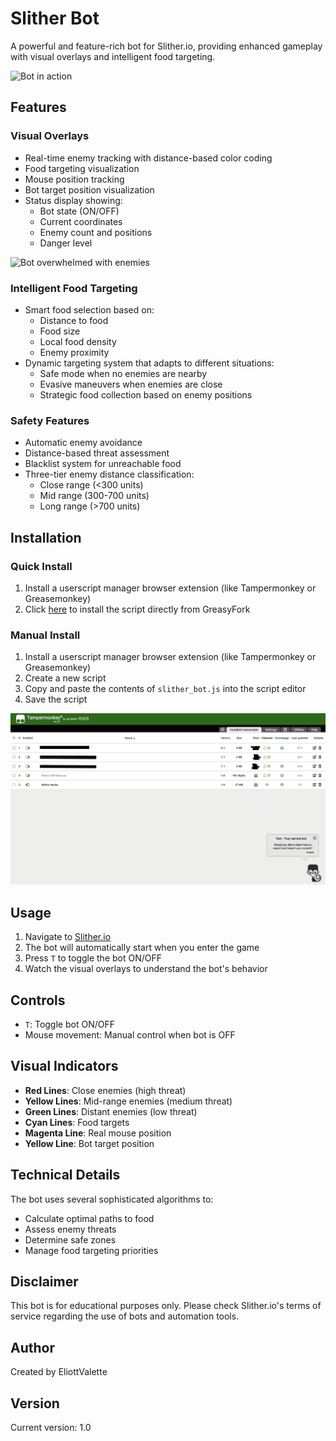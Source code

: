 # Slither Bot

A powerful and feature-rich bot for Slither.io, providing enhanced gameplay with visual overlays and intelligent food targeting.

![Bot in action](images/Bot_alone.png)

## Features

### Visual Overlays
- Real-time enemy tracking with distance-based color coding
- Food targeting visualization
- Mouse position tracking
- Bot target position visualization
- Status display showing:
  - Bot state (ON/OFF)
  - Current coordinates
  - Enemy count and positions
  - Danger level

![Bot overwhelmed with enemies](images/Bot_overwhelmed.png)

### Intelligent Food Targeting
- Smart food selection based on:
  - Distance to food
  - Food size
  - Local food density
  - Enemy proximity
- Dynamic targeting system that adapts to different situations:
  - Safe mode when no enemies are nearby
  - Evasive maneuvers when enemies are close
  - Strategic food collection based on enemy positions

### Safety Features
- Automatic enemy avoidance
- Distance-based threat assessment
- Blacklist system for unreachable food
- Three-tier enemy distance classification:
  - Close range (<300 units)
  - Mid range (300-700 units)
  - Long range (>700 units)

## Installation

### Quick Install
1. Install a userscript manager browser extension (like Tampermonkey or Greasemonkey)
2. Click [here](https://greasyfork.org/en/scripts/530956-slither-full-auto-bot-responsive-overlay) to install the script directly from GreasyFork

### Manual Install
1. Install a userscript manager browser extension (like Tampermonkey or Greasemonkey)
2. Create a new script
3. Copy and paste the contents of `slither_bot.js` into the script editor
4. Save the script

![Tampermonkey Dashboard](images/TampermonkeyDashBoard.png)

## Usage

1. Navigate to [Slither.io](http://slither.io)
2. The bot will automatically start when you enter the game
3. Press `T` to toggle the bot ON/OFF
4. Watch the visual overlays to understand the bot's behavior

## Controls

- `T`: Toggle bot ON/OFF
- Mouse movement: Manual control when bot is OFF

## Visual Indicators

- **Red Lines**: Close enemies (high threat)
- **Yellow Lines**: Mid-range enemies (medium threat)
- **Green Lines**: Distant enemies (low threat)
- **Cyan Lines**: Food targets
- **Magenta Line**: Real mouse position
- **Yellow Line**: Bot target position

## Technical Details

The bot uses several sophisticated algorithms to:
- Calculate optimal paths to food
- Assess enemy threats
- Determine safe zones
- Manage food targeting priorities

## Disclaimer

This bot is for educational purposes only. Please check Slither.io's terms of service regarding the use of bots and automation tools.

## Author

Created by EliottValette

## Version

Current version: 1.0
